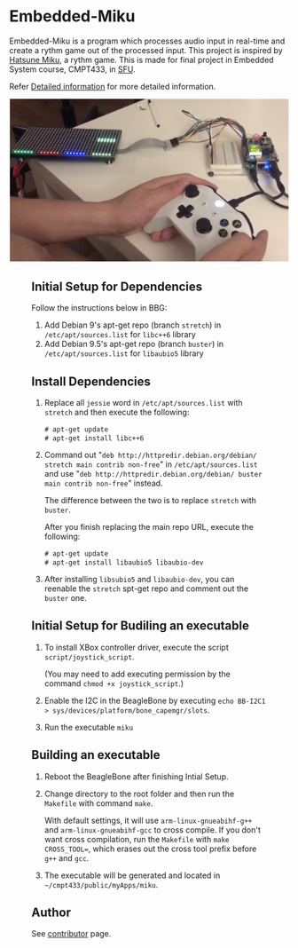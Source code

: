 # Embedded-Miku

Embedded-Miku is a program which processes audio input in real-time and create a rythm game out of the processed input. This project is inspired by [Hatsune Miku](https://en.wikipedia.org/wiki/Hatsune_Miku), a rythm game. This is made for final project in Embedded System course, CMPT433, in [SFU](https://www.sfu.ca/).

Refer [Detailed information](https://github.com/AndyZZH/Embedded-Miku/blob/master/demo/WRITE_UP.pdf) for more detailed information.

![alt text](https://github.com/AndyZZH/Embedded-Miku/blob/master/demo/demo.png)
<Figure 1: The picture of playing Embedded-Miku>

## Initial Setup for Dependencies

Follow the instructions below in BBG:

1. Add Debian 9's apt-get repo (branch `stretch`) in `/etc/apt/sources.list` for `libc++6` library
2. Add Debian 9.5's apt-get repo (branch `buster`) in `/etc/apt/sources.list` for `libaubio5` library

## Install Dependencies 

1. Replace all `jessie` word in `/etc/apt/sources.list` with `stretch` and then execute the following:
   ```
   # apt-get update
   # apt-get install libc++6
   ```

2. Command out "`deb http://httpredir.debian.org/debian/ stretch main contrib non-free`" in `/etc/apt/sources.list` and use "`deb http://httpredir.debian.org/debian/ buster main contrib non-free`" instead. 

    The difference between the two is to replace `stretch` with `buster`. 

    After you finish replacing the main repo URL, execute the following: 

    ```
    # apt-get update
    # apt-get install libaubio5 libaubio-dev
    ```

3. After installing `libsubio5` and `libaubio-dev`, you can reenable the `stretch` spt-get repo and comment out the `buster` one. 

## Initial Setup for Budiling an executable

1. To install XBox controller driver, execute the script `script/joystick_script`.

   (You may need to add executing permission by the command `chmod +x joystick_script`.)

2. Enable the I2C in the BeagleBone by executing `echo BB-I2C1 > sys/devices/platform/bone_capemgr/slots`. 

3. Run the executable `miku` 


## Building an executable

1. Reboot the BeagleBone after finishing Intial Setup. 

2. Change directory to the root folder and then run the `Makefile` with command `make`. 

   With default settings, it will use `arm-linux-gnueabihf-g++` and `arm-linux-gnueabihf-gcc` to cross compile. 
   If you don't want cross compilation, run the `Makefile` with `make CROSS_TOOL=`, which erases out the cross tool prefix before `g++` and `gcc`.

3. The executable will be generated and located in `~/cmpt433/public/myApps/miku`. 

## Author

See [contributor](https://github.com/AndyZZH/Embedded-Miku/graphs/contributors) page.
